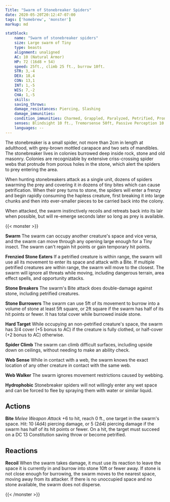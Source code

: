 ```yaml
---
Title: "Swarm of Stonebreaker Spiders"
date: 2020-05-20T20:12:47-07:00
tags: ['homebrew', 'monster']
markup: md

statblock:
    name: "Swarm of stonebreaker spiders"
    size: Large swarm of Tiny 
    type: beasts
    alignment: unaligned
    AC: 10 (Natural Armor)
    HP: 72 (16d8 + 54)
    speed: 25ft., climb 25 ft., burrow 10ft.
    STR: 3,-4
    DEX: 18,4
    CON: 13,1
    INT: 1,-5
    WIS: 7,-2
    CHA: 1,-5
    skills:
    saving_throws:
    damage_resistances: Piercing, Slashing
    damage_immunities:
    condition_immunities: Charmed, Grappled, Paralyzed, Petrified, Prone, Restrained
    senses: Blindsight 10 ft., Tremorsense 50ft, Passive Perception 10
    languages: --
---
```


The stonebreaker is a small spider, not more than 2cm in length at adulthood, with grey-brown mottled carapace and two sets of mandibles. The stonebreaker lives in colonies burrowed deep inside rock, stone and old masonry. Colonies are recognizable by  extensive criss-crossing spider webs that protrude from porous holes in the stone, which alert the spiders to prey entering the area.

When hunting stonebreakers attack as a single unit, dozens of spiders swarming the  prey and covering it in dozens of tiny bites which can cause petrification. When their prey turns to stone, the spiders will enter a frenzy and begin rapidly consuming the hapless creature, first breaking it into large chunks and then into ever-smaller pieces to be carried back into the colony.

When attacked, the swarm instinctively recoils and retreats back into its lair when possible, but will re-emerge seconds later so long as prey is available.

{{< monster >}}

**Swarm** The swarm can occupy another creature's space and vice versa, and the swarm can move through any opening large enough for a Tiny insect. The swarm can't regain hit points or gain temporary hit points.

**Frenzied Stone Eaters** If a petrified creature is within range, the swarm will use all its movement to enter its space and attack with a Bite. If multiple petrified creatures are within range, the swarm will move to the closest. The swarm will ignore all threats while moving, including dangerous terrain, area effect spells, and opportunity attacks.

**Stone Breakers** The swarm's Bite  attack does double-damage against stone, including petrified creatures.

**Stone Burrowers** The swarm can use 5ft of its movement to burrow into a volume of stone at least 5ft square, or 2ft square if the swarm has half of its hit points or fewer. It has total cover while burrowed inside stone.

**Hard Target** While occupying an non-petrified creature's space, the swarm has 3/4 cover (+5 bonus to AC) if the creature is fully clothed, or half-cover (+2 bonus to AC) otherwise.

**Spider Climb** The swarm can climb difficult surfaces, including upside down on ceilings, without needing to make an ability check.

**Web Sense** While in contact with a web, the swarm knows the exact location of any other creature in contact with the same web.

**Web Walker** The swarm ignores movement restrictions caused by webbing.

**Hydrophobic** Stonebreaker spiders will not willingly enter any wet space and can be forced to flee by spraying them with water or similar liquid.

## Actions

**Bite** *Melee Weapon Attack* +6 to hit, reach 0 ft., one target in the swarm's space. Hit: 10 (4d4) piercing damage, or 5 (2d4) piercing damage if the swarm has half of its hit points or fewer. On a hit, the target must succeed on a DC 13 Constitution saving throw or become petrified.

## Reactions

**Recoil** When the swarm takes damage, it must use its reaction to leave the space it is currently in and burrow into stone 10ft or fewer away. If stone is not close enough for burrowing, the swarm moves to the nearest space, moving away from its attacker. If there is no unoccupied space and no stone available, the swarm does not disperse.

{{< /monster >}}
